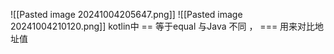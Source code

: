 ![[Pasted image 20241004205647.png]]
![[Pasted image 20241004210120.png]]
kotlin中 == 等于equal 与Java 不同 ， === 用来对比地址值
